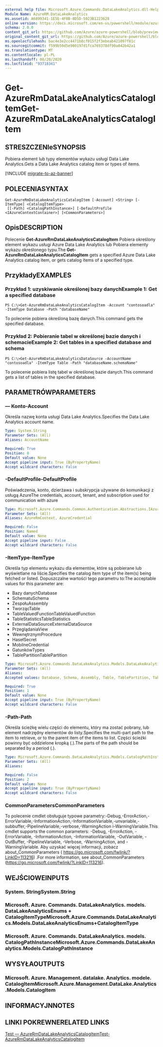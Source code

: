 ```yaml
---
external help file: Microsoft.Azure.Commands.DataLakeAnalytics.dll-Help.xml
Module Name: AzureRM.DataLakeAnalytics
ms.assetid: A6899341-1E5E-4F8B-8D5D-5923B1223628
online version: https://docs.microsoft.com/en-us/powershell/module/azurerm.datalakeanalytics/get-azurermdatalakeanalyticscatalogitem
schema: 2.0.0
content_git_url: https://github.com/Azure/azure-powershell/blob/preview/src/ResourceManager/DataLakeAnalytics/Commands.DataLakeAnalytics/help/Get-AzureRmDataLakeAnalyticsCatalogItem.md
original_content_git_url: https://github.com/Azure/azure-powershell/blob/preview/src/ResourceManager/DataLakeAnalytics/Commands.DataLakeAnalytics/help/Get-AzureRmDataLakeAnalyticsCatalogItem.md
ms.openlocfilehash: bac4e3e2cc4471b8cf015f2f3ebeab421097f81c
ms.sourcegitcommit: f599b50d5e980197d1fca769378df90a842b42a1
ms.translationtype: MT
ms.contentlocale: pl-PL
ms.lasthandoff: 08/20/2020
ms.locfileid: "93718341"
---
```

# <span data-ttu-id="04c2d-101">Get-AzureRmDataLakeAnalyticsCatalogItem</span><span class="sxs-lookup"><span data-stu-id="04c2d-101">Get-AzureRmDataLakeAnalyticsCatalogItem</span></span>

## <span data-ttu-id="04c2d-102">STRESZCZENIe</span><span class="sxs-lookup"><span data-stu-id="04c2d-102">SYNOPSIS</span></span>
<span data-ttu-id="04c2d-103">Pobiera element lub typy elementów wykazu usługi Data Lake Analytics.</span><span class="sxs-lookup"><span data-stu-id="04c2d-103">Gets a Data Lake Analytics catalog item or types of items.</span></span>

[!INCLUDE [migrate-to-az-banner](../../includes/migrate-to-az-banner.md)]

## <span data-ttu-id="04c2d-104">POLECENIA</span><span class="sxs-lookup"><span data-stu-id="04c2d-104">SYNTAX</span></span>

```
Get-AzureRmDataLakeAnalyticsCatalogItem [-Account] <String> [-ItemType] <CatalogItemType>
 [[-Path] <CatalogPathInstance>] [-DefaultProfile <IAzureContextContainer>] [<CommonParameters>]
```

## <span data-ttu-id="04c2d-105">Opis</span><span class="sxs-lookup"><span data-stu-id="04c2d-105">DESCRIPTION</span></span>
<span data-ttu-id="04c2d-106">Polecenie **Get-AzureRmDataLakeAnalyticsCatalogItem** Pobiera określony element wykazu usługi Azure Data Lake Analytics lub Pobiera elementy wykazu określonego typu.</span><span class="sxs-lookup"><span data-stu-id="04c2d-106">The **Get-AzureRmDataLakeAnalyticsCatalogItem** gets a specified Azure Data Lake Analytics catalog item, or gets catalog items of a specified type.</span></span>

## <span data-ttu-id="04c2d-107">Przykłady</span><span class="sxs-lookup"><span data-stu-id="04c2d-107">EXAMPLES</span></span>

### <span data-ttu-id="04c2d-108">Przykład 1: uzyskiwanie określonej bazy danych</span><span class="sxs-lookup"><span data-stu-id="04c2d-108">Example 1: Get a specified database</span></span>
```
PS C:\>Get-AzureRmDataLakeAnalyticsCatalogItem -Account "contosoadla" -ItemType Database -Path "databaseName"
```

<span data-ttu-id="04c2d-109">To polecenie pobiera określoną bazę danych.</span><span class="sxs-lookup"><span data-stu-id="04c2d-109">This command gets the specified database.</span></span>

### <span data-ttu-id="04c2d-110">Przykład 2: Pobieranie tabel w określonej bazie danych i schemacie</span><span class="sxs-lookup"><span data-stu-id="04c2d-110">Example 2: Get tables in a specified database and schema</span></span>
```
PS C:\>Get-AzureRmDataLakeAnalyticsDataSource -AccountName "contosoadla" -ItemType Table -Path "databaseName.schemaName"
```

<span data-ttu-id="04c2d-111">To polecenie pobiera listę tabel w określonej bazie danych.</span><span class="sxs-lookup"><span data-stu-id="04c2d-111">This command gets a list of tables in the specified database.</span></span>

## <span data-ttu-id="04c2d-112">PARAMETRÓW</span><span class="sxs-lookup"><span data-stu-id="04c2d-112">PARAMETERS</span></span>

### <span data-ttu-id="04c2d-113">— Konto</span><span class="sxs-lookup"><span data-stu-id="04c2d-113">-Account</span></span>
<span data-ttu-id="04c2d-114">Określa nazwę konta usługi Data Lake Analytics.</span><span class="sxs-lookup"><span data-stu-id="04c2d-114">Specifies the Data Lake Analytics account name.</span></span>

```yaml
Type: System.String
Parameter Sets: (All)
Aliases: AccountName

Required: True
Position: 0
Default value: None
Accept pipeline input: True (ByPropertyName)
Accept wildcard characters: False
```

### <span data-ttu-id="04c2d-115">-DefaultProfile</span><span class="sxs-lookup"><span data-stu-id="04c2d-115">-DefaultProfile</span></span>
<span data-ttu-id="04c2d-116">Poświadczenia, konto, dzierżawa i subskrypcja używane do komunikacji z usługą Azure</span><span class="sxs-lookup"><span data-stu-id="04c2d-116">The credentials, account, tenant, and subscription used for communication with azure</span></span>

```yaml
Type: Microsoft.Azure.Commands.Common.Authentication.Abstractions.IAzureContextContainer
Parameter Sets: (All)
Aliases: AzureRmContext, AzureCredential

Required: False
Position: Named
Default value: None
Accept pipeline input: False
Accept wildcard characters: False
```

### <span data-ttu-id="04c2d-117">-ItemType</span><span class="sxs-lookup"><span data-stu-id="04c2d-117">-ItemType</span></span>
<span data-ttu-id="04c2d-118">Określa typ elementu wykazu dla elementów, które są pobierane lub wyświetlane na liście.</span><span class="sxs-lookup"><span data-stu-id="04c2d-118">Specifies the catalog item type of the item(s) being fetched or listed.</span></span>
<span data-ttu-id="04c2d-119">Dopuszczalne wartości tego parametru to:</span><span class="sxs-lookup"><span data-stu-id="04c2d-119">The acceptable values for this parameter are:</span></span>
- <span data-ttu-id="04c2d-120">Bazy danych</span><span class="sxs-lookup"><span data-stu-id="04c2d-120">Database</span></span>
- <span data-ttu-id="04c2d-121">Schematu</span><span class="sxs-lookup"><span data-stu-id="04c2d-121">Schema</span></span>
- <span data-ttu-id="04c2d-122">Zespołu</span><span class="sxs-lookup"><span data-stu-id="04c2d-122">Assembly</span></span>
- <span data-ttu-id="04c2d-123">Tworząc</span><span class="sxs-lookup"><span data-stu-id="04c2d-123">Table</span></span>
- <span data-ttu-id="04c2d-124">TableValuedFunction</span><span class="sxs-lookup"><span data-stu-id="04c2d-124">TableValuedFunction</span></span>
- <span data-ttu-id="04c2d-125">TableStatistics</span><span class="sxs-lookup"><span data-stu-id="04c2d-125">TableStatistics</span></span>
- <span data-ttu-id="04c2d-126">ExternalDataSource</span><span class="sxs-lookup"><span data-stu-id="04c2d-126">ExternalDataSource</span></span>
- <span data-ttu-id="04c2d-127">Przeglądania</span><span class="sxs-lookup"><span data-stu-id="04c2d-127">View</span></span>
- <span data-ttu-id="04c2d-128">Wewnętrznym</span><span class="sxs-lookup"><span data-stu-id="04c2d-128">Procedure</span></span>
- <span data-ttu-id="04c2d-129">Haseł</span><span class="sxs-lookup"><span data-stu-id="04c2d-129">Secret</span></span>
- <span data-ttu-id="04c2d-130">Mobilne</span><span class="sxs-lookup"><span data-stu-id="04c2d-130">Credential</span></span>
- <span data-ttu-id="04c2d-131">Gatunków</span><span class="sxs-lookup"><span data-stu-id="04c2d-131">Types</span></span>
- <span data-ttu-id="04c2d-132">TablePartition</span><span class="sxs-lookup"><span data-stu-id="04c2d-132">TablePartition</span></span>

```yaml
Type: Microsoft.Azure.Commands.DataLakeAnalytics.Models.DataLakeAnalyticsEnums+CatalogItemType
Parameter Sets: (All)
Aliases:
Accepted values: Database, Schema, Assembly, Table, TablePartition, TableValuedFunction, TableStatistics, ExternalDataSource, View, Procedure, Secret, Credential, Types, Package

Required: True
Position: 1
Default value: None
Accept pipeline input: True (ByPropertyName)
Accept wildcard characters: False
```

### <span data-ttu-id="04c2d-133">-Path</span><span class="sxs-lookup"><span data-stu-id="04c2d-133">-Path</span></span>
<span data-ttu-id="04c2d-134">Określa ścieżkę wielu części do elementu, który ma zostać pobrany, lub element nadrzędny elementów do listy.</span><span class="sxs-lookup"><span data-stu-id="04c2d-134">Specifies the multi-part path to the item to retrieve, or to the parent item of the items to list.</span></span>
<span data-ttu-id="04c2d-135">Części ścieżki powinny być oddzielone kropką (.).</span><span class="sxs-lookup"><span data-stu-id="04c2d-135">The parts of the path should be separated by a period (.).</span></span>

```yaml
Type: Microsoft.Azure.Commands.DataLakeAnalytics.Models.CatalogPathInstance
Parameter Sets: (All)
Aliases:

Required: False
Position: 2
Default value: None
Accept pipeline input: True (ByPropertyName)
Accept wildcard characters: False
```

### <span data-ttu-id="04c2d-136">CommonParameters</span><span class="sxs-lookup"><span data-stu-id="04c2d-136">CommonParameters</span></span>
<span data-ttu-id="04c2d-137">To polecenie cmdlet obsługuje typowe parametry:-Debug,-ErrorAction,-ErrorVariable,-InformationAction,-InformationVariable,-unvariable,-subbuffer,-PipelineVariable,-verbose,-WarningAction i-WarningVariable.</span><span class="sxs-lookup"><span data-stu-id="04c2d-137">This cmdlet supports the common parameters: -Debug, -ErrorAction, -ErrorVariable, -InformationAction, -InformationVariable, -OutVariable, -OutBuffer, -PipelineVariable, -Verbose, -WarningAction, and -WarningVariable.</span></span> <span data-ttu-id="04c2d-138">Aby uzyskać więcej informacji, zobacz about_CommonParameters ( https://go.microsoft.com/fwlink/?LinkID=113216) .</span><span class="sxs-lookup"><span data-stu-id="04c2d-138">For more information, see about_CommonParameters (https://go.microsoft.com/fwlink/?LinkID=113216).</span></span>

## <span data-ttu-id="04c2d-139">WEJŚCIOWE</span><span class="sxs-lookup"><span data-stu-id="04c2d-139">INPUTS</span></span>

### <span data-ttu-id="04c2d-140">System. String</span><span class="sxs-lookup"><span data-stu-id="04c2d-140">System.String</span></span>

### <span data-ttu-id="04c2d-141">Microsoft. Azure. Commands. DataLakeAnalytics. models. DataLakeAnalyticsEnums + CatalogItemType</span><span class="sxs-lookup"><span data-stu-id="04c2d-141">Microsoft.Azure.Commands.DataLakeAnalytics.Models.DataLakeAnalyticsEnums+CatalogItemType</span></span>

### <span data-ttu-id="04c2d-142">Microsoft. Azure. Commands. DataLakeAnalytics. models. CatalogPathInstance</span><span class="sxs-lookup"><span data-stu-id="04c2d-142">Microsoft.Azure.Commands.DataLakeAnalytics.Models.CatalogPathInstance</span></span>

## <span data-ttu-id="04c2d-143">WYSYŁA</span><span class="sxs-lookup"><span data-stu-id="04c2d-143">OUTPUTS</span></span>

### <span data-ttu-id="04c2d-144">Microsoft. Azure. Management. datalake. Analytics. modele. CatalogItem</span><span class="sxs-lookup"><span data-stu-id="04c2d-144">Microsoft.Azure.Management.DataLake.Analytics.Models.CatalogItem</span></span>

## <span data-ttu-id="04c2d-145">INFORMACYJN</span><span class="sxs-lookup"><span data-stu-id="04c2d-145">NOTES</span></span>

## <span data-ttu-id="04c2d-146">LINKI POKREWNE</span><span class="sxs-lookup"><span data-stu-id="04c2d-146">RELATED LINKS</span></span>

[<span data-ttu-id="04c2d-147">Test — AzureRmDataLakeAnalyticsCatalogItem</span><span class="sxs-lookup"><span data-stu-id="04c2d-147">Test-AzureRmDataLakeAnalyticsCatalogItem</span></span>](./Test-AzureRmDataLakeAnalyticsCatalogItem.md)


